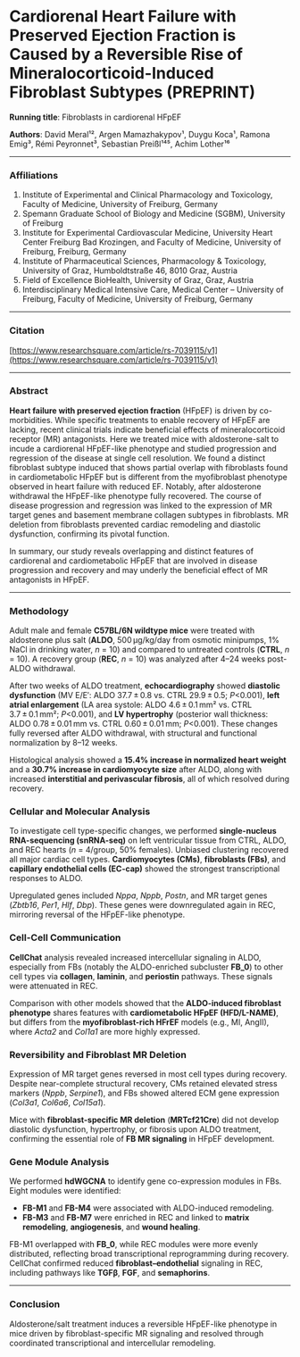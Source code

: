 # Cardiorenal Heart Failure with Preserved Ejection Fraction is Caused by a Reversible Rise of Mineralocorticoid-Induced Fibroblast Subtypes (PREPRINT)

**Running title**: Fibroblasts in cardiorenal HFpEF

**Authors**:
David Meral¹², Argen Mamazhakypov¹, Duygu Koca¹, Ramona Emig³, Rémi Peyronnet³, Sebastian Preißl¹⁴⁵, Achim Lother¹⁶

---

### Affiliations
1. Institute of Experimental and Clinical Pharmacology and Toxicology, Faculty of Medicine, University of Freiburg, Germany  
2. Spemann Graduate School of Biology and Medicine (SGBM), University of Freiburg  
3. Institute for Experimental Cardiovascular Medicine, University Heart Center Freiburg Bad Krozingen, and Faculty of Medicine, University of Freiburg, Freiburg, Germany  
4. Institute of Pharmaceutical Sciences, Pharmacology & Toxicology, University of Graz, Humboldtstraße 46, 8010 Graz, Austria  
5. Field of Excellence BioHealth, University of Graz, Graz, Austria  
6. Interdisciplinary Medical Intensive Care, Medical Center – University of Freiburg, Faculty of Medicine, University of Freiburg, Germany  

---

### Citation
[https://www.researchsquare.com/article/rs-7039115/v1](https://www.researchsquare.com/article/rs-7039115/v1)

---

### Abstract

**Heart failure with preserved ejection fraction** (HFpEF) is driven by co-morbidities. While specific treatments to enable recovery of HFpEF are lacking, recent clinical trials indicate beneficial effects of mineralocorticoid receptor (MR) antagonists. Here we treated mice with aldosterone-salt to incude a cardiorenal HFpEF-like phenotype and studied progression and regression of the disease at single cell resolution. We found a distinct fibroblast subtype induced that shows partial overlap with fibroblasts found in cardiometabolic HFpEF but is different from the myofibroblast phenotype observed in heart failure with reduced EF. Notably, after aldosterone withdrawal the HFpEF-like phenotype fully recovered. The course of disease progression and regression was linked to the expression of MR target genes and basement membrane collagen subtypes in fibroblasts. MR deletion from fibroblasts prevented cardiac remodeling and diastolic dysfunction, confirming its pivotal function. 

In summary, our study reveals overlapping and distinct features of cardiorenal and cardiometabolic HFpEF that are involved in disease progression and recovery and may underly the beneficial effect of MR antagonists in HFpEF.

---

### Methodology

Adult male and female **C57BL/6N wildtype mice** were treated with aldosterone plus salt (**ALDO**, 500 µg/kg/day from osmotic minipumps, 1% NaCl in drinking water, *n* = 10) and compared to untreated controls (**CTRL**, *n* = 10). A recovery group (**REC**, *n* = 10) was analyzed after 4–24 weeks post-ALDO withdrawal.

After two weeks of ALDO treatment, **echocardiography** showed **diastolic dysfunction** (MV E/E′: ALDO 37.7 ± 0.8 vs. CTRL 29.9 ± 0.5; *P*<0.001), **left atrial enlargement** (LA area systole: ALDO 4.6 ± 0.1 mm² vs. CTRL 3.7 ± 0.1 mm²; *P*<0.001), and **LV hypertrophy** (posterior wall thickness: ALDO 0.78 ± 0.01 mm vs. CTRL 0.60 ± 0.01 mm; *P*<0.001). These changes fully reversed after ALDO withdrawal, with structural and functional normalization by 8–12 weeks.

Histological analysis showed a **15.4% increase in normalized heart weight** and a **30.7% increase in cardiomyocyte size** after ALDO, along with increased **interstitial and perivascular fibrosis**, all of which resolved during recovery.

### Cellular and Molecular Analysis

To investigate cell type-specific changes, we performed **single-nucleus RNA-sequencing (snRNA-seq)** on left ventricular tissue from CTRL, ALDO, and REC hearts (*n* = 4/group, 50% females). Unbiased clustering recovered all major cardiac cell types. **Cardiomyocytes (CMs)**, **fibroblasts (FBs)**, and **capillary endothelial cells (EC-cap)** showed the strongest transcriptional responses to ALDO.

Upregulated genes included *Nppa*, *Nppb*, *Postn*, and MR target genes (*Zbtb16*, *Per1*, *Hlf*, *Dbp*). These genes were downregulated again in REC, mirroring reversal of the HFpEF-like phenotype.

### Cell-Cell Communication

**CellChat** analysis revealed increased intercellular signaling in ALDO, especially from FBs (notably the ALDO-enriched subcluster **FB_0**) to other cell types via **collagen**, **laminin**, and **periostin** pathways. These signals were attenuated in REC.

Comparison with other models showed that the **ALDO-induced fibroblast phenotype** shares features with **cardiometabolic HFpEF (HFD/L-NAME)**, but differs from the **myofibroblast-rich HFrEF** models (e.g., MI, AngII), where *Acta2* and *Col1a1* are more highly expressed.

### Reversibility and Fibroblast MR Deletion

Expression of MR target genes reversed in most cell types during recovery. Despite near-complete structural recovery, CMs retained elevated stress markers (*Nppb*, *Serpine1*), and FBs showed altered ECM gene expression (*Col3a1*, *Col6a6*, *Col15a1*).

Mice with **fibroblast-specific MR deletion** (**MRTcf21Cre**) did not develop diastolic dysfunction, hypertrophy, or fibrosis upon ALDO treatment, confirming the essential role of **FB MR signaling** in HFpEF development.

### Gene Module Analysis

We performed **hdWGCNA** to identify gene co-expression modules in FBs. Eight modules were identified:

- **FB-M1** and **FB-M4** were associated with ALDO-induced remodeling.
- **FB-M3** and **FB-M7** were enriched in REC and linked to **matrix remodeling**, **angiogenesis**, and **wound healing**.
  
FB-M1 overlapped with **FB_0**, while REC modules were more evenly distributed, reflecting broad transcriptional reprogramming during recovery. CellChat confirmed reduced **fibroblast–endothelial** signaling in REC, including pathways like **TGFβ**, **FGF**, and **semaphorins**.

---

### Conclusion

Aldosterone/salt treatment induces a reversible HFpEF-like phenotype in mice driven by fibroblast-specific MR signaling and resolved through coordinated transcriptional and intercellular remodeling.
